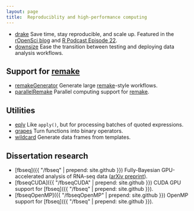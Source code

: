 ```yaml
---
layout: page
title:  Reproduciblity and high-performance computing
---
```


- [drake](https://ropensci.github.io/drake/) Save time, stay reproducible, and scale up. Featured in the [rOpenSci blog](https://ropensci.org/blog/2018/02/06/drake/) and [R Podcast Episode 22](https://r-podcast.org/episode/022-diving-in-to-drake-with-will-landau/).
- [downsize](https://CRAN.R-project.org/package=downsize) Ease the transition between testing and deploying data analysis workflows.

## Support for [remake](https://github.com/richfitz/remake)

- [remakeGenerator](https://www.github.com/wlandau/remakeGenerator) Generate large [remake](https://github.com/richfitz/remake)-style workflows.
- [parallelRemake](https://www.github.com/wlandau/parallelRemake) Parallel computing support for [remake](https://github.com/richfitz/remake).

## Utilities

- [eply](https://CRAN.R-project.org/package=eply) Like `apply()`, but for processing batches of quoted expressions.
- [grapes](https://CRAN.R-project.org/package=grapes) Turn functions into binary operators.
- [wildcard](https://CRAN.R-project.org/package=wildcard) Generate data frames from templates.

## Dissertation research

- [fbseq]({{ "/fbseq" | prepend: site.github }}) Fully-Bayesian GPU-accelerated analysis of RNA-seq data ([arXiv preprint](http://arxiv.org/abs/1606.06659)).
- [fbseqCUDA]({{ "/fbseqCUDA" | prepend: site.github }}) CUDA GPU support for [fbseq]({{ "/fbseq" | prepend: site.github }}).
- [fbseqOpenMP]({{ "/fbseqOpenMP" | prepend: site.github }}) OpenMP support for [fbseq]({{ "/fbseq" | prepend: site.github }}).
